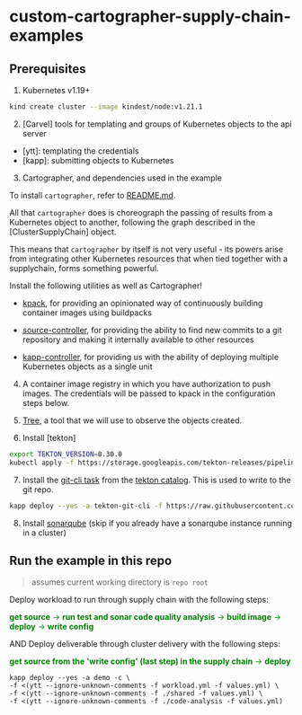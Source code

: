 # custom-cartographer-supply-chain-examples

## Prerequisites

1. Kubernetes v1.19+

```bash
kind create cluster --image kindest/node:v1.21.1
```

2. [Carvel] tools for templating and groups of Kubernetes objects to the api
   server

  - [ytt]: templating the credentials
  - [kapp]: submitting objects to Kubernetes

3. Cartographer, and dependencies used in the example

To install `cartographer`, refer to [README.md](../../README.md).

All that `cartographer` does is choreograph the passing of results from a
Kubernetes object to another, following the graph described in the
[ClusterSupplyChain] object.

This means that `cartographer` by itself is not very useful - its powers arise
from integrating other Kubernetes resources that when tied together with a
supplychain, forms something powerful.

Install the following utilities as well as Cartographer!

- [kpack](https://github.com/pivotal/kpack/blob/main/docs/install.md),
  for providing an opinionated way of continuously building container
  images using buildpacks

- [source-controller](https://fluxcd.io/docs/gitops-toolkit/source-watcher/#install-flux),
  for providing the ability to find new commits to a git
  repository and making it internally available to other resources

- [kapp-controller](https://carvel.dev/kapp-controller/docs/latest/install/),
  for providing us with the ability of deploying multiple
  Kubernetes objects as a single unit

4. A container image registry in which you have authorization to push images. The
  credentials will be passed to kpack in the configuration steps below.

5. [Tree](https://github.com/ahmetb/kubectl-tree), a tool that we will use to observe the objects created.

6. Install [tekton]

```bash
export TEKTON_VERSION=0.30.0 
kubectl apply -f https://storage.googleapis.com/tekton-releases/pipeline/previous/v$TEKTON_VERSION/release.yaml
```

7. Install the [git-cli task](https://github.com/tektoncd/catalog/tree/main/task/git-cli/0.2) from the
  [tekton catalog](https://github.com/tektoncd/catalog). This is used to write to the git repo.

```bash
kapp deploy --yes -a tekton-git-cli -f https://raw.githubusercontent.com/tektoncd/catalog/main/task/git-cli/0.2/git-cli.yaml
```

8. Install [sonarqube](https://docs.sonarqube.org/latest/setup/sonarqube-on-kubernetes/) (skip if you already have a sonarqube instance running in a cluster)

## Run the example in this repo 

> assumes current working directory is `repo root`

Deploy workload to run through supply chain with the following steps: 

<span style="color: green;"> **get source** &rarr; **run test and sonar code quality analysis** &rarr; **build image** &rarr; **deploy** &rarr; **write config** </span> 

AND Deploy deliverable through cluster delivery with the following steps: 

<span style="color: green;"> **get source from the 'write config' (last step) in the supply chain** &rarr; **deploy** </span>
```
kapp deploy --yes -a demo -c \
-f <(ytt --ignore-unknown-comments -f workload.yml -f values.yml) \
-f <(ytt --ignore-unknown-comments -f ./shared -f values.yml) \
-f <(ytt --ignore-unknown-comments -f ./code-analysis -f values.yml)
```

